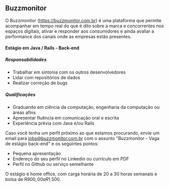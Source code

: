 ## Buzzmonitor
O Buzzmonitor (https://buzzmonitor.com.br) é uma plataforma que permite acompanhar em tempo real do que é dito sobre a marca e concorrentes nos espaços digitais, ativar e responder aos consumidores e ainda avaliar a performance dos canais onde as empresas estão presentes.

#### Estágio em Java / Rails - Back-end

##### Responsabilidades
* Trabalhar em sintonia com os outros desenvolvedores
* Lidar com repositórios de dados
* Realizar correção de bugs

##### Qualificações
* Graduando em ciência da computação, engenharia da computação ou áreas afins
* Apresentar fluência em comunicação oral e escrita
* Experiência prévia com Java e/ou Rails

Caso você tenha um perfil próximo ao que estamos procurando, envie um email para jobs@buzzmonitor.com.br com o assunto "Buzzmonitor - Vaga de estágio back-end" e os seguintes pontos:

* Pequena apresentação
* Endereço do seu perfil no Linkedin ou currículo em PDF
* Perfil no Github ou serviço semelhante

O estágio é home office, com carga horária de 20 a 30 horas semanais e bolsa de R$900,00 a R$1.500.

